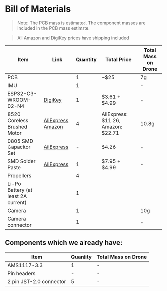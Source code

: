# Bill of Materials

> Note: The PCB mass is estimated. The component masses are included in the PCB mass estimate.

> All Amazon and DigiKey prices have shipping included

| Item | Link | Quantity | Total Price | Total Mass on Drone |
| - | - | - | - | -
| PCB | | 1 | ~$25 | 7g |
| IMU | | 1 | | - |
| ESP32-C3-WROOM-02-N4 | [DigiKey](https://www.amazon.com/RCGEEK-Motors-Coreless-Compatible-Quadcopter/dp/B07CPT5TSL) | 1 | $3.61 + $4.99 | - |
| 8520 Coreless Brushed Motor | [AliExpress](https://www.aliexpress.us/item/3256804392186260.html) [Amazon](https://www.amazon.com/RCGEEK-Motors-Coreless-Compatible-Quadcopter/dp/B07CPT5TSL) | 4 | AliExpress: $11.26,  Amazon: $22.71 | 10.8g |
| 0805 SMD Capacitor Set | [AliExpress](https://www.aliexpress.us/item/3256805970706203.html) | - | $4.26 | - |
| SMD Solder Paste | [AliExpress](https://www.digikey.com/en/products/detail/chip-quik-inc/NC191LT10/11480389) | 1 | $7.95 + $4.99 | - |
| Propellers | | 4 | | |
| Li-Po Battery (at least 2A current) | | 1 | | |
| Camera | | 1 | | 10g |
| Camera connector | | 1 | | - |

## Components which we already have:

| Item | Quantity | Total Mass on Drone |
| - | - | - |
| AMS1117-3.3 | 1 | - |
| Pin headers | - | - |
| 2 pin JST-2.0 connector | 5 | - |

